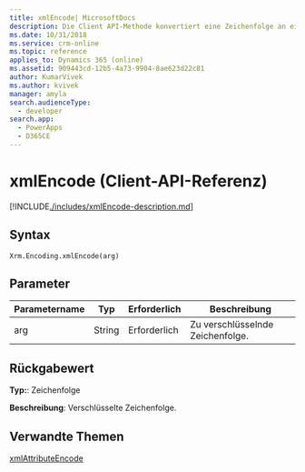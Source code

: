 ```yaml
---
title: xmlEncode| MicrosoftDocs
description: Die Client API-Methode konvertiert eine Zeichenfolge an eine XML-codierten Zeichenfolge.
ms.date: 10/31/2018
ms.service: crm-online
ms.topic: reference
applies_to: Dynamics 365 (online)
ms.assetid: 909443cd-12b5-4a73-9904-8ae623d22c81
author: KumarVivek
ms.author: kvivek
manager: amyla
search.audienceType:
  - developer
search.app:
  - PowerApps
  - D365CE
---
```

# <a name="xmlencode-client-api-reference"></a>xmlEncode (Client-API-Referenz)



[!INCLUDE[./includes/xmlEncode-description.md](./includes/xmlEncode-description.md)] 

## <a name="syntax"></a>Syntax

`Xrm.Encoding.xmlEncode(arg)`

## <a name="parameters"></a>Parameter

|Parametername        | Typ           | Erforderlich  |Beschreibung  |
| ------------- |-------------| -----|-----|
|arg        | String           | Erforderlich  |Zu verschlüsselnde Zeichenfolge.  |


## <a name="return-value"></a>Rückgabewert

**Typ:**: Zeichenfolge

**Beschreibung**: Verschlüsselte Zeichenfolge.

## <a name="related-topics"></a>Verwandte Themen
[xmlAttributeEncode](xmlAttributeEncode.md)
